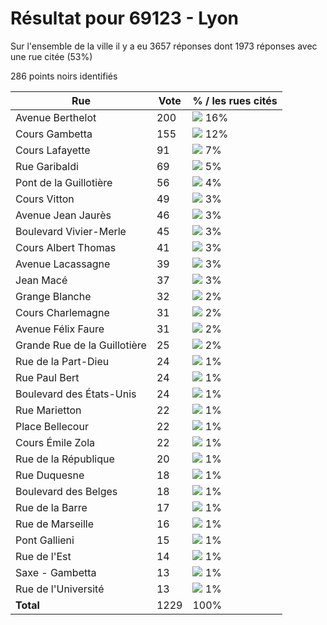 # Résultat pour 69123 - Lyon

Sur l'ensemble de la ville il y a eu 3657 réponses dont 1973 réponses avec une rue citée (53%)

286 points noirs identifiés

| Rue | Vote | % / les rues cités|
|-----|------|-------------------|
| Avenue Berthelot | 200 | <img src="../../img/bar_16.gif" />&nbsp;16%|
| Cours Gambetta | 155 | <img src="../../img/bar_12.gif" />&nbsp;12%|
| Cours Lafayette | 91 | <img src="../../img/bar_7.gif" />&nbsp;7%|
| Rue Garibaldi | 69 | <img src="../../img/bar_5.gif" />&nbsp;5%|
| Pont de la Guillotière | 56 | <img src="../../img/bar_4.gif" />&nbsp;4%|
| Cours Vitton | 49 | <img src="../../img/bar_3.gif" />&nbsp;3%|
| Avenue Jean Jaurès | 46 | <img src="../../img/bar_3.gif" />&nbsp;3%|
| Boulevard Vivier-Merle | 45 | <img src="../../img/bar_3.gif" />&nbsp;3%|
| Cours Albert Thomas | 41 | <img src="../../img/bar_3.gif" />&nbsp;3%|
| Avenue Lacassagne | 39 | <img src="../../img/bar_3.gif" />&nbsp;3%|
| Jean Macé | 37 | <img src="../../img/bar_3.gif" />&nbsp;3%|
| Grange Blanche | 32 | <img src="../../img/bar_2.gif" />&nbsp;2%|
| Cours Charlemagne | 31 | <img src="../../img/bar_2.gif" />&nbsp;2%|
| Avenue Félix Faure | 31 | <img src="../../img/bar_2.gif" />&nbsp;2%|
| Grande Rue de la Guillotière | 25 | <img src="../../img/bar_2.gif" />&nbsp;2%|
| Rue de la Part-Dieu | 24 | <img src="../../img/bar_1.gif" />&nbsp;1%|
| Rue Paul Bert | 24 | <img src="../../img/bar_1.gif" />&nbsp;1%|
| Boulevard des États-Unis | 24 | <img src="../../img/bar_1.gif" />&nbsp;1%|
| Rue Marietton | 22 | <img src="../../img/bar_1.gif" />&nbsp;1%|
| Place Bellecour | 22 | <img src="../../img/bar_1.gif" />&nbsp;1%|
| Cours Émile Zola | 22 | <img src="../../img/bar_1.gif" />&nbsp;1%|
| Rue de la République | 20 | <img src="../../img/bar_1.gif" />&nbsp;1%|
| Rue Duquesne | 18 | <img src="../../img/bar_1.gif" />&nbsp;1%|
| Boulevard des Belges | 18 | <img src="../../img/bar_1.gif" />&nbsp;1%|
| Rue de la Barre | 17 | <img src="../../img/bar_1.gif" />&nbsp;1%|
| Rue de Marseille | 16 | <img src="../../img/bar_1.gif" />&nbsp;1%|
| Pont Gallieni | 15 | <img src="../../img/bar_1.gif" />&nbsp;1%|
| Rue de l'Est | 14 | <img src="../../img/bar_1.gif" />&nbsp;1%|
| Saxe - Gambetta | 13 | <img src="../../img/bar_1.gif" />&nbsp;1%|
| Rue de l'Université | 13 | <img src="../../img/bar_1.gif" />&nbsp;1%|
| **Total** | 1229 | 100%|
